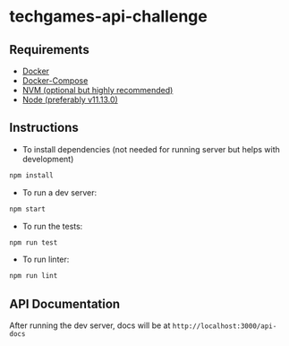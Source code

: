 # techgames-api-challenge

## Requirements

* [Docker](https://docs.docker.com)
* [Docker-Compose](https://docs.docker.com/compose)
* [NVM (optional but highly recommended)](https://github.com/nvm-sh/nvm)
* [Node (preferably v11.13.0)](https://nodejs.org/en/download)

## Instructions

* To install dependencies (not needed for running server but helps with development)
```bash
npm install
```

* To run a dev server:
```bash
npm start
```

* To run the tests:
```bash
npm run test
```

* To run linter:
```bash
npm run lint
```

## API Documentation

After running the dev server, docs will be at `http://localhost:3000/api-docs`